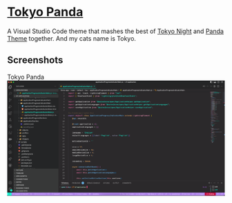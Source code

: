 # [Tokyo Panda](https://marketplace.visualstudio.com/items?itemName=effordDev.tokyo-panda-theme)

A Visual Studio Code theme that mashes the best of [Tokyo Night](https://marketplace.visualstudio.com/items?itemName=enkia.tokyo-night) and [Panda Theme](https://marketplace.visualstudio.com/items?itemName=tinkertrain.theme-panda) together. And my cats name is Tokyo. 

## Screenshots
Tokyo Panda
![Screenshot - Tokyo Panda](https://raw.githubusercontent.com/effordDev/tokyo-panda-theme/main/static/tokyo-panda.png)
